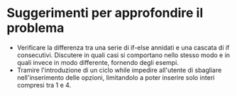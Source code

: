 # Suggerimenti per approfondire il problema
* Verificare la differenza tra una serie di if-else annidati e una cascata di 
if consecutivi. Discutere in quali casi si comportano nello stesso modo e 
in quali invece in modo differente, fornendo degli esempi.
* Tramire l'introduzione di un ciclo while impedire all'utente di sbagliare 
nell'inserimento delle opzioni, limitandolo a poter inserire solo interi 
compresi tra 1 e 4.  
